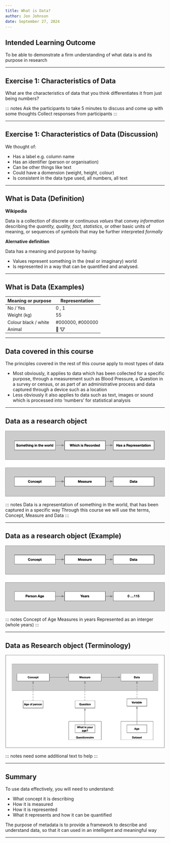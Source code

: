 ```yaml
---
title: What is Data?
author: Jon Johnson
date: September 27, 2024
---
```


## Intended Learning Outcome

To be able to demonstrate a firm understanding of what data is and its purpose in research

---

## Exercise 1: Characteristics of Data

What are the characteristics of data that you think differentiates it from just being numbers?

::: notes
Ask the participants to take 5 minutes to discuss and come up with some thoughts
Collect responses from participants
:::

---

## Exercise 1: Characteristics of Data (Discussion)

We thought of:

- Has a label e.g. column name
- Has an identifier (person or organisation)
- Can be other things like text
- Could have a domension (weight, height, colour)
- Is consistent in the data type used, all numbers, all text

---

## What is Data (Definition)

**Wikipedia**

Data is a collection of discrete or continuous *values* that convey *information* describing the *quantity, quality, fact, statistics*, or other basic units of meaning, or sequences of *symbols* that may be further interpreted *formally*

**Alernative definition**

Data has a meaning and purpose by having:

- Values represent something in the (real or imaginary) world
- Is represented in a way that can be quantified and analysed.

---

## What is Data (Examples)

| Meaning or purpose   | Representation   |
|----------------------|------------------|
| No / Yes             | 0 , 1            | 
| Weight (kg)          | 55               | 
| Colour black / white | #000000, #000000 |
| Animal               | :chicken:  :cow: |

---

## Data covered in this course

The principles covered in the rest of this course apply to most types of data

- Most obviously, it applies to data which has been collected for a specific purpose, through a measurement such as Blood Pressure, a Question in a survey or census, or as part of an administrative process and data captured through a device such as a location
- Less obviously it also applies to data such as text, images or sound which is processed into ‘numbers’ for statistical analysis

---

## Data as a research object

![](img/concept-measurement-data.png "Alt text here")



::: notes
Data is a representation of something in the world, that has been captured in a specific way
Through this course we will use the terms, Concept, Measure and Data
:::

---

## Data as a research object (Example)

![](img/concept-measurement-data2.png "Alt text here")

::: notes
Concept of Age
Measures in years
Represented as an interger (whole years)
:::

---

## Data as Research object (Terminology)

![](img/concept-measurement-data-explained.png "Alt text here")

::: notes
need some additional text to help
:::

---

## Summary

To use data effectively, you will need to understand:

- What concept it is describing
- How it is measured
- How it is represented
- What it represents and how it can be quantified

The purpose of metadata is to provide a framework to describe and understand data, so that it can used in an intelligent and meaningful way

---
